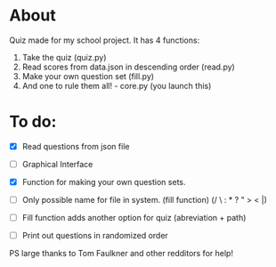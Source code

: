 # About
Quiz made for my school project. It has 4 functions:
1. Take the quiz (quiz.py)
2. Read scores from data.json in descending order (read.py)
3. Make your own question set (fill.py)
4. And one to rule them all! - core.py (you launch this)

# To do:
- [x] Read questions from json file
- [ ] Graphical Interface
- [x] Function for making your own question sets.
- [ ] Only possible name for file in system. (fill function) (/ \ : * ? " > < |)
- [ ] Fill function adds another option for quiz (abreviation + path)
- [ ] Print out questions in randomized order


PS large thanks to Tom Faulkner and other redditors for help!